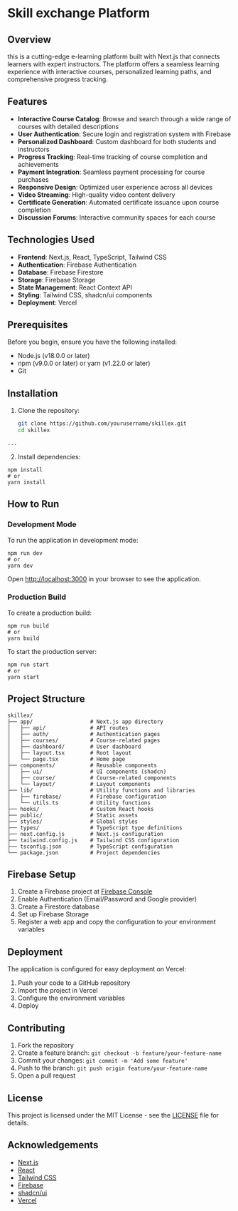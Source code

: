 # Skill exchange Platform


## Overview

this is a cutting-edge e-learning platform built with Next.js that connects learners with expert instructors. The platform offers a seamless learning experience with interactive courses, personalized learning paths, and comprehensive progress tracking.

## Features

- **Interactive Course Catalog**: Browse and search through a wide range of courses with detailed descriptions
- **User Authentication**: Secure login and registration system with Firebase
- **Personalized Dashboard**: Custom dashboard for both students and instructors
- **Progress Tracking**: Real-time tracking of course completion and achievements
- **Payment Integration**: Seamless payment processing for course purchases
- **Responsive Design**: Optimized user experience across all devices
- **Video Streaming**: High-quality video content delivery
- **Certificate Generation**: Automated certificate issuance upon course completion
- **Discussion Forums**: Interactive community spaces for each course

## Technologies Used

- **Frontend**: Next.js, React, TypeScript, Tailwind CSS
- **Authentication**: Firebase Authentication
- **Database**: Firebase Firestore
- **Storage**: Firebase Storage
- **State Management**: React Context API
- **Styling**: Tailwind CSS, shadcn/ui components
- **Deployment**: Vercel

## Prerequisites

Before you begin, ensure you have the following installed:
- Node.js (v18.0.0 or later)
- npm (v9.0.0 or later) or yarn (v1.22.0 or later)
- Git

## Installation

1. Clone the repository:
   ```bash
   git clone https://github.com/yourusername/skillex.git
   cd skillex
```markdown project="Skillex" file="README.md"
...
```

2. Install dependencies:

```shellscript
npm install
# or
yarn install
```





## How to Run

### Development Mode

To run the application in development mode:

```shellscript
npm run dev
# or
yarn dev
```

Open [http://localhost:3000](http://localhost:3000) in your browser to see the application.

### Production Build

To create a production build:

```shellscript
npm run build
# or
yarn build
```

To start the production server:

```shellscript
npm run start
# or
yarn start
```

## Project Structure

```plaintext
skillex/
├── app/                  # Next.js app directory
│   ├── api/              # API routes
│   ├── auth/             # Authentication pages
│   ├── courses/          # Course-related pages
│   ├── dashboard/        # User dashboard
│   ├── layout.tsx        # Root layout
│   └── page.tsx          # Home page
├── components/           # Reusable components
│   ├── ui/               # UI components (shadcn)
│   ├── course/           # Course-related components
│   └── layout/           # Layout components
├── lib/                  # Utility functions and libraries
│   ├── firebase/         # Firebase configuration
│   └── utils.ts          # Utility functions
├── hooks/                # Custom React hooks
├── public/               # Static assets
├── styles/               # Global styles
├── types/                # TypeScript type definitions
├── next.config.js        # Next.js configuration
├── tailwind.config.js    # Tailwind CSS configuration
├── tsconfig.json         # TypeScript configuration
└── package.json          # Project dependencies
```

## Firebase Setup

1. Create a Firebase project at [Firebase Console](https://console.firebase.google.com/)
2. Enable Authentication (Email/Password and Google provider)
3. Create a Firestore database
4. Set up Firebase Storage
5. Register a web app and copy the configuration to your environment variables


## Deployment

The application is configured for easy deployment on Vercel:

1. Push your code to a GitHub repository
2. Import the project in Vercel
3. Configure the environment variables
4. Deploy


## Contributing

1. Fork the repository
2. Create a feature branch: `git checkout -b feature/your-feature-name`
3. Commit your changes: `git commit -m 'Add some feature'`
4. Push to the branch: `git push origin feature/your-feature-name`
5. Open a pull request


## License

This project is licensed under the MIT License - see the [LICENSE](LICENSE) file for details.

## Acknowledgements

- [Next.js](https://nextjs.org/)
- [React](https://reactjs.org/)
- [Tailwind CSS](https://tailwindcss.com/)
- [Firebase](https://firebase.google.com/)
- [shadcn/ui](https://ui.shadcn.com/)
- [Vercel](https://vercel.com/)
